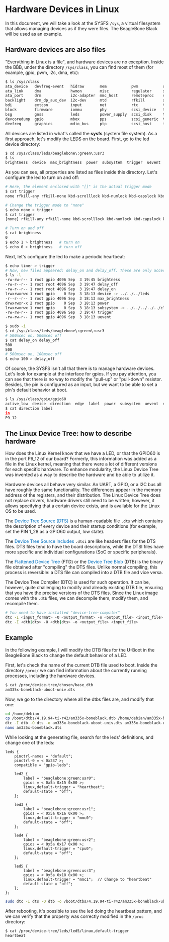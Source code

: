 # Hardware Devices in Linux

In this document, we will take a look at the SYSFS  `/sys`, a virtual filesystem that allows managing devices as if they were files. The BeagleBone Black will be used as an example.

## Hardware devices are also files

"Everything in Linux is a file", and hardware devices are no exception. Inside the BBB, under the directory `/sys/class`, you can find most of them (for example, gpio, pwm, i2c, dma, etc):

```bash
$ ls /sys/class
ata_device   devfreq-event   hidraw       mem           pwm           sound       ubi
ata_link     dma             hwmon        misc          regulator     spi_master  udc
ata_port     drm             i2c-adapter  mmc_host      remoteproc    spi_slave   uio
backlight    drm_dp_aux_dev  i2c-dev      mtd           rfkill        spidev      usb_role
bdi          extcon          input        net           rtc           thermal     vc
block        firmware        iommu        phy           scsi_device   tpm         vtconsole
bsg          gnss            leds         power_supply  scsi_disk     tpmrm       watchdog
devcoredump  gpio            mbox         pps           scsi_generic  tty
devfreq      graphics        mdio_bus     ptp           scsi_host     typec
```

All devices are listed in what's called the **sysfs** (system file system). As a first approach, let's modify the LEDS on the board. First, go to the led device directory:

```bash
$ cd /sys/class/leds/beaglebone\:green\:usr3
$ ls
brightness  device  max_brightness  power  subsystem  trigger  uevent
```

As you can see, all properties are listed as files inside this directory. Let's configure the led to turn on and off:

```bash
# Here, the element enclosed with "[]" is the actual trigger mode
$ cat trigger
none rfkill-any rfkill-none kbd-scrolllock kbd-numlock kbd-capslock kbd-kanalock kbd-shiftlock kbd-altgrlock kbd-ctrllock kbd-altlock kbd-shiftllock kbd-shiftrlock kbd-ctrlllock kbd-ctrlrlock mmc0 [mmc1] usb-gadget usb-host timer oneshot disk-activity disk-read disk-write ide-disk mtd nand-disk heartbeat backlight gpio cpu cpu0 activity default-on panic netdev

# Change the trigger mode to "none"
$ echo none > trigger
$ cat trigger
[none] rfkill-any rfkill-none kbd-scrolllock kbd-numlock kbd-capslock kbd-kanalock kbd-shiftlock kbd-altgrlock kbd-ctrllock kbd-altlock kbd-shiftllock kbd-shiftrlock kbd-ctrlllock kbd-ctrlrlock mmc0 mmc1 usb-gadget usb-host timer oneshot disk-activity disk-read disk-write ide-disk mtd nand-disk heartbeat backlight gpio cpu cpu0 activity default-on panic netdev

# Turn on and off
$ cat brightness
0
$ echo 1 > brightness   # turn on
$ echo 0 > brightness   # turn off
```

Next, let's configure the led to make a periodic heartbeat:

```bash
$ echo timer > trigger
# Now, new files appeared: delay_on and delay_off. These are only accessible by the root user and group
$ ls -l
-rw-rw-r-- 1 root gpio 4096 Sep  3 19:45 brightness
-rw-r--r-- 1 root root 4096 Sep  3 19:47 delay_off
-rw-r--r-- 1 root root 4096 Sep  3 19:47 delay_on
lrwxrwxrwx 1 root gpio    0 Sep  3 18:13 device -> ../../../leds
-r--r--r-- 1 root gpio 4096 Sep  3 18:13 max_brightness
drwxrwxr-x 2 root gpio    0 Sep  3 18:13 power
lrwxrwxrwx 1 root gpio    0 Sep  3 18:13 subsystem -> ../../../../../class/leds
-rw-rw-r-- 1 root gpio 4096 Sep  3 19:47 trigger
-rw-rw-r-- 1 root gpio 4096 Sep  3 18:13 uevent

$ sudo -i
$ cd /sys/class/leds/beaglebone\:green\:usr3
# 500msec on, 500msec off
$ cat delay_on delay_off
500
500
# 500msec on, 100msec off
$ echo 100 > delay_off
```

Of course, the SYSFS isn't all that there is to manage hardware devices. Let's look for example at the interface for gpios. If you pay attention, you can see that there is no way to modify the "pull-up" or "pull-down" resistor. Besides, the pin is configured as an input, but we want to be able to set a pin's default behavior at boot.

```bash
$ ls /sys/class/gpio/gpio60
active_low  device  direction  edge  label  power  subsystem  uevent  value
$ cat direction label
in
P9_12
```

## The Linux Device Tree: how to describe hardware

How does the Linux Kernel know that we have a LED, or that the GPIO60 is in the port P9_12 of our board? Formerly, this information was added as a file in the Linux kernel, meaning that there were a lot of different versions for each specific hardware. To enhance modularity, the Linux Device Tree was invented as a way to describe the hardware and be able to utilize it.

Hardware devices all behave very similar. An UART, a GPIO, or a I2C bus all have roughly the same functionality. The differences appear in the memory address of the registers, and their distribution. The Linux Device Tree does not replace drivers, hardware drivers still need to be written; however, it allows specifying that a certain device exists, and is available for the Linux OS to be used.

The <span style="color:#0070c0">Device Tree Source (DTS)</span> is a human-readable file `.dts` which contains the description of every device and their startup conditions (for example, set the PIN 1_28 as a GPIO60 output, low state).

The <span style="color:#0070c0">Device Tree Source Includes</span> `.dtsi` are like headers files for the DTS files. DTS files tend to have the board descriptions, while the DTSI files have more specific and individual configurations (SoC or specific peripherals).

The <span style="color:#0070c0">Flattened Device Tree</span> (FTD) or the <span style="color:#0070c0">Device Tree Blob</span> (DTB) is the binary file obtained after "compiling" the DTS files. Unlike normal compiling, this process is reversible: a DTS file can compiled into a DTB file and vice versa.

The Device Tree Compiler (DTC) is used for such operation. It can be, however, quite challenging to modify and already existing DTB file, ensuring that you have the precise versions of the DTS files. Since the Linux image comes with the `.dtb` files, we can decompile them, modify them, and recompile them.

```bash
# You need to have installed "device-tree-compiler"
dtc -I <input_format> -O <output_format> -o <output_file> <input_file>
dtc -I <dtb|dts> -O <dtb|dts> -o <output_file> <input_file>
```

## Example

In the following example, I will modify the DTB files for the U-Boot in the BeagleBone Black to change the default behavior of a LED.

First, let's check the name of the current DTB file used to boot. Inside the directory `/proc/` we can find information about the currently running processes, including the hardware devices.

```bash
$ cat /proc/device-tree/chosen/base_dtb
am335x-boneblack-uboot-univ.dts
```

Now, we go to the directory where all the dtbs files are, and modify that one:
```bash
cd /home/debian
cp /boot/dtbs/4.19.94-ti-r42/am335x-boneblack.dtb /home/debian/am335x-boneblack.dtb_backup
dtc -I dtb -O dts -o am335x-boneblack-uboot-univ.dts am335x-boneblack-uboot-univ.dtb_backup
nano am335x-boneblack.dts
```

While looking at the generating file, search for the leds' definitions, and change one of the leds:

```dts
leds {
	pinctrl-names = "default";
	pinctrl-0 = < 0x237 >;
	compatible = "gpio-leds";

	led2 {
		label = "beaglebone:green:usr0";
		gpios = < 0x5a 0x15 0x00 >;
		linux,default-trigger = "heartbeat";
		default-state = "off";
    };

	led3 {
		label = "beaglebone:green:usr1";
		gpios = < 0x5a 0x16 0x00 >;
		linux,default-trigger = "mmc0";
		default-state = "off";
	};

	led4 {
		label = "beaglebone:green:usr2";
		gpios = < 0x5a 0x17 0x00 >;
		linux,default-trigger = "cpu0";
		default-state = "off";
	};

	led5 {
		label = "beaglebone:green:usr3";
		gpios = < 0x5a 0x18 0x00 >;
		linux,default-trigger = "mmc1";  // Change to "heartbeat"
		default-state = "off";
	};
};
```

```bash
sudo dtc -I dts -O dtb -o /boot/dtbs/4.19.94-ti-r42/am335x-boneblack-uboot-univ.dtb am335x-boneblack-uboot-univ.dts
```

After rebooting, it's possible to see the led doing the heartbeat pattern, and we can verify that the property was correctly modified in the `/proc` directory:

```bash
$ cat /proc/device-tree/leds/led5/linux,default-trigger
heartbeat
```

